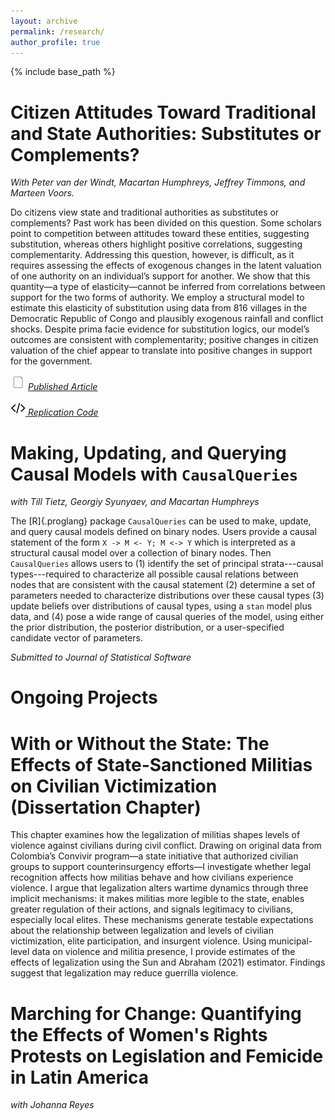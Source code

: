 ```yaml
---
layout: archive
permalink: /research/
author_profile: true
---
```

{% include base_path %}


Citizen Attitudes Toward Traditional and State Authorities: Substitutes or Complements?
======

_With Peter van der Windt, Macartan Humphreys, Jeffrey Timmons, and Marteen Voors._

Do citizens view state and traditional authorities as substitutes or complements? Past work has been divided on this question. Some scholars point to competition between attitudes toward these entities, suggesting substitution, whereas others highlight positive correlations, suggesting complementarity. Addressing this question, however, is difficult, as it requires assessing the effects of exogenous changes in the latent valuation of one authority on an individual’s support for another. We show that this quantity—a type of elasticity—cannot be inferred from correlations between support for the two forms of authority. We employ a structural model to estimate this elasticity of substitution using data from 816 villages in the Democratic Republic of Congo and plausibly exogenous rainfall and conflict shocks. Despite prima facie evidence for substitution logics, our model’s outcomes are consistent with complementarity; positive changes in citizen valuation of the chief appear to translate into positive changes in support for the government. 

 [<img src="/files/doc-24.png" title = "Manuscript">](https://doi.org/10.1177/0010414018806529) [_Published Article_](https://doi.org/10.1177/0010414018806529)
 
 [<img src="/files/code-24.png" title = "Replication code">](http://www.macartan.nyc/methods/code/replication-vdw-h-m-t-v-2018/)[ _Replication Code_](http://www.macartan.nyc/methods/code/replication-vdw-h-m-t-v-2018/)
 

Making, Updating, and Querying Causal Models with `CausalQueries`
======

_with Till Tietz, Georgiy Syunyaev, and Macartan Humphreys_

The [R]{.proglang} package `CausalQueries`  can be used to make, update, and query causal models defined on binary nodes. Users provide a causal statement of the form `X -> M <- Y; M <-> Y` which is interpreted as a structural causal model over a collection of binary nodes.  Then `CausalQueries` allows users to (1) identify the set of principal strata---causal types---required to characterize all possible causal relations between nodes that are consistent with the causal statement (2) determine a set of parameters needed to characterize distributions over these causal types (3) update beliefs over distributions of causal types, using a `stan` model plus data, and (4) pose a wide range of causal queries of the model, using either the prior distribution, the posterior distribution, or a user-specified candidate vector of parameters.  

_Submitted to Journal of Statistical Software_



# Ongoing Projects


With or Without the State: The Effects of State-Sanctioned Militias on Civilian Victimization (Dissertation Chapter)
======
This chapter examines how the legalization of militias shapes levels of violence against civilians during civil conflict. Drawing on original data from Colombia’s Convivir program—a state initiative that authorized civilian groups to support counterinsurgency efforts—I investigate whether legal recognition affects how militias behave and how civilians experience violence. I argue that legalization alters wartime dynamics through three implicit mechanisms: it makes militias more legible to the state, enables greater regulation of their actions, and signals legitimacy to civilians, especially local elites. These mechanisms generate testable expectations about the relationship between legalization and levels of civilian victimization, elite participation, and insurgent violence. Using municipal-level data on violence and militia presence, I provide  estimates of the effects of legalization using the Sun and Abraham (2021) estimator. Findings suggest that legalization may reduce guerrilla violence.


Marching for Change: Quantifying the Effects of Women's Rights Protests on Legislation and Femicide in Latin America 
======
_with Johanna Reyes_


